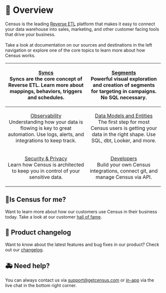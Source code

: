# 🦩 Overview

Census is the leading [Reverse ETL](https://www.getcensus.com/blog/what-is-reverse-etl) platform that makes it easy to connect your data warehouse into sales, marketing, and other customer facing tools that drive your business.\
\
Take a look at documentation on our sources and destinations in the left navigation or explore one of the core topics to learn more about how Census works.

|             <p><a href="basics/core-concept/">Syncs</a><br>Syncs are the core concept of Reverse ETL. Learn more about mappings, behaviors, triggers and schedules.</p>            |                       <p><a href="basics/segments/">Segments</a><br>Powerful visual exploration and creation of segments for targeting in campaigns. No SQL necessary.</p>                      |
| :--------------------------------------------------------------------------------------------------------------------------------------------------------------------------------: | :---------------------------------------------------------------------------------------------------------------------------------------------------------------------------------------------: |
| <p><a href="basics/sync-monitoring/">Observability</a><br>Understanding how your data is flowing is key to great automation. Use logs, alerts, and integrations to keep track.</p> | <p><a href="basics/data-models-and-entities/">Data Models and Entities</a><br>The first step for most Census users is getting your data in the right shape. Use SQL, dbt, Looker, and more.</p> |
|             <p><a href="basics/security-and-privacy/">Security &#x26; Privacy</a><br>Learn how Census is architected to keep you in control of your sensitive data.</p>            |                                <p><a href="basics/developers/">Developers</a><br>Build your own Census integrations, connect git, and manage Census via API.</p>                                |

## 🧞Is Census for me?

Want to learn more about how our customers use Census in their business today. Take a look at our customer [hall of fame](https://www.getcensus.com/customers).

## 🎊 Product changelog

Want to know about the latest features and bug fixes in our product? Check out our [changelog](https://whatsnew.getcensus.com/).

## 🚑 Need help?

You can always contact us via support@getcensus.com or [in-app](https://app.getcensus.com) via the live chat in the bottom right corner.
